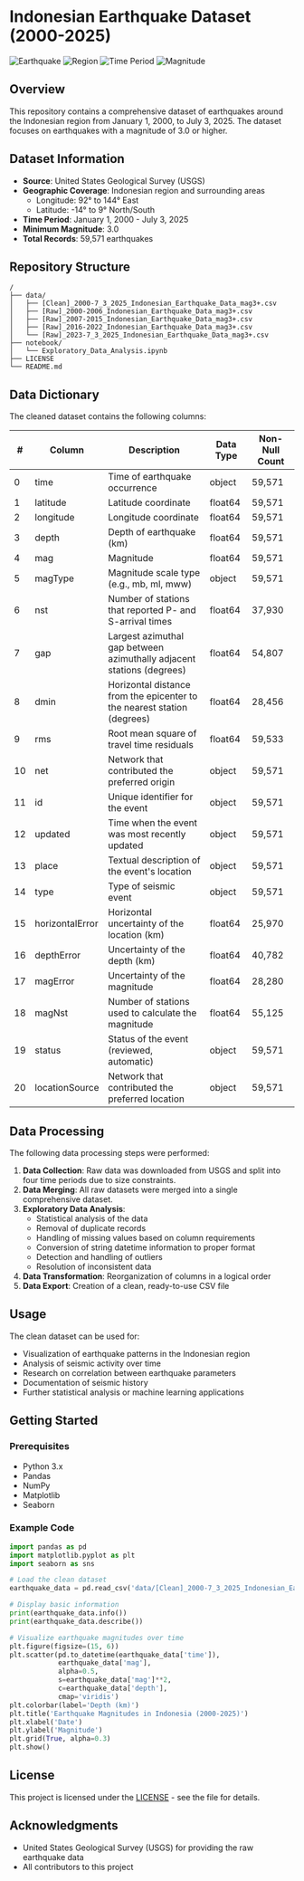# Indonesian Earthquake Dataset (2000-2025)

![Earthquake](https://img.shields.io/badge/Data-Earthquake-red)
![Region](https://img.shields.io/badge/Region-Indonesia-blue)
![Time Period](https://img.shields.io/badge/Time_Period-2000--2025-green)
![Magnitude](https://img.shields.io/badge/Magnitude-3.0%2B-orange)

## Overview

This repository contains a comprehensive dataset of earthquakes around the Indonesian region from January 1, 2000, to July 3, 2025. The dataset focuses on earthquakes with a magnitude of 3.0 or higher.

## Dataset Information

- **Source**: United States Geological Survey (USGS)
- **Geographic Coverage**: Indonesian region and surrounding areas
  - Longitude: 92° to 144° East
  - Latitude: -14° to 9° North/South
- **Time Period**: January 1, 2000 - July 3, 2025
- **Minimum Magnitude**: 3.0
- **Total Records**: 59,571 earthquakes

## Repository Structure

```
/
├── data/
│   ├── [Clean]_2000-7_3_2025_Indonesian_Earthquake_Data_mag3+.csv
│   ├── [Raw]_2000-2006_Indonesian_Earthquake_Data_mag3+.csv
│   ├── [Raw]_2007-2015_Indonesian_Earthquake_Data_mag3+.csv
│   ├── [Raw]_2016-2022_Indonesian_Earthquake_Data_mag3+.csv
│   └── [Raw]_2023-7_3_2025_Indonesian_Earthquake_Data_mag3+.csv
├── notebook/
│   └── Exploratory_Data_Analysis.ipynb
├── LICENSE
└── README.md
```

## Data Dictionary

The cleaned dataset contains the following columns:

| # | Column | Description | Data Type | Non-Null Count |
|---|--------|-------------|-----------|----------------|
| 0 | time | Time of earthquake occurrence | object | 59,571 |
| 1 | latitude | Latitude coordinate | float64 | 59,571 |
| 2 | longitude | Longitude coordinate | float64 | 59,571 |
| 3 | depth | Depth of earthquake (km) | float64 | 59,571 |
| 4 | mag | Magnitude | float64 | 59,571 |
| 5 | magType | Magnitude scale type (e.g., mb, ml, mww) | object | 59,571 |
| 6 | nst | Number of stations that reported P- and S-arrival times | float64 | 37,930 |
| 7 | gap | Largest azimuthal gap between azimuthally adjacent stations (degrees) | float64 | 54,807 |
| 8 | dmin | Horizontal distance from the epicenter to the nearest station (degrees) | float64 | 28,456 |
| 9 | rms | Root mean square of travel time residuals | float64 | 59,533 |
| 10 | net | Network that contributed the preferred origin | object | 59,571 |
| 11 | id | Unique identifier for the event | object | 59,571 |
| 12 | updated | Time when the event was most recently updated | object | 59,571 |
| 13 | place | Textual description of the event's location | object | 59,571 |
| 14 | type | Type of seismic event | object | 59,571 |
| 15 | horizontalError | Horizontal uncertainty of the location (km) | float64 | 25,970 |
| 16 | depthError | Uncertainty of the depth (km) | float64 | 40,782 |
| 17 | magError | Uncertainty of the magnitude | float64 | 28,280 |
| 18 | magNst | Number of stations used to calculate the magnitude | float64 | 55,125 |
| 19 | status | Status of the event (reviewed, automatic) | object | 59,571 |
| 20 | locationSource | Network that contributed the preferred location | object | 59,571 |

## Data Processing

The following data processing steps were performed:

1. **Data Collection**: Raw data was downloaded from USGS and split into four time periods due to size constraints.
2. **Data Merging**: All raw datasets were merged into a single comprehensive dataset.
3. **Exploratory Data Analysis**:
   - Statistical analysis of the data
   - Removal of duplicate records
   - Handling of missing values based on column requirements
   - Conversion of string datetime information to proper format
   - Detection and handling of outliers
   - Resolution of inconsistent data
4. **Data Transformation**: Reorganization of columns in a logical order
5. **Data Export**: Creation of a clean, ready-to-use CSV file

## Usage

The clean dataset can be used for:
- Visualization of earthquake patterns in the Indonesian region
- Analysis of seismic activity over time
- Research on correlation between earthquake parameters
- Documentation of seismic history
- Further statistical analysis or machine learning applications

## Getting Started

### Prerequisites
- Python 3.x
- Pandas
- NumPy
- Matplotlib
- Seaborn

### Example Code
```python
import pandas as pd
import matplotlib.pyplot as plt
import seaborn as sns

# Load the clean dataset
earthquake_data = pd.read_csv('data/[Clean]_2000-7_3_2025_Indonesian_Earthquake_Data_mag3+.csv')

# Display basic information
print(earthquake_data.info())
print(earthquake_data.describe())

# Visualize earthquake magnitudes over time
plt.figure(figsize=(15, 6))
plt.scatter(pd.to_datetime(earthquake_data['time']), 
            earthquake_data['mag'], 
            alpha=0.5, 
            s=earthquake_data['mag']**2, 
            c=earthquake_data['depth'], 
            cmap='viridis')
plt.colorbar(label='Depth (km)')
plt.title('Earthquake Magnitudes in Indonesia (2000-2025)')
plt.xlabel('Date')
plt.ylabel('Magnitude')
plt.grid(True, alpha=0.3)
plt.show()
```

## License

This project is licensed under the [LICENSE](LICENSE) - see the file for details.

## Acknowledgments

- United States Geological Survey (USGS) for providing the raw earthquake data
- All contributors to this project
